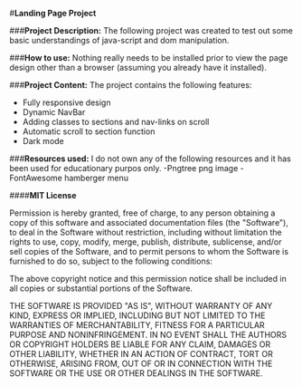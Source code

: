 #**Landing Page Project**

###**Project Description:**
The following project was created to test out some basic understandings of java-script and dom manipulation. 

###**How to use:**
Nothing really needs to be installed prior to view the page design other than a browser (assuming you already have it installed).

###**Project Content:**
The project contains the following features:
- Fully responsive design
- Dynamic NavBar
- Adding classes to sections and nav-links on scroll
- Automatic scroll to section function
- Dark mode

###**Resources used:**
I do not own any of the following resources and it has been used for educationary purpos only.
-Pngtree png image
-FontAwesome hamberger menu

####**MIT License**


Permission is hereby granted, free of charge, to any person obtaining a copy
of this software and associated documentation files (the "Software"), to deal
in the Software without restriction, including without limitation the rights
to use, copy, modify, merge, publish, distribute, sublicense, and/or sell
copies of the Software, and to permit persons to whom the Software is
furnished to do so, subject to the following conditions:

The above copyright notice and this permission notice shall be included in all
copies or substantial portions of the Software.

THE SOFTWARE IS PROVIDED "AS IS", WITHOUT WARRANTY OF ANY KIND, EXPRESS OR
IMPLIED, INCLUDING BUT NOT LIMITED TO THE WARRANTIES OF MERCHANTABILITY,
FITNESS FOR A PARTICULAR PURPOSE AND NONINFRINGEMENT. IN NO EVENT SHALL THE
AUTHORS OR COPYRIGHT HOLDERS BE LIABLE FOR ANY CLAIM, DAMAGES OR OTHER
LIABILITY, WHETHER IN AN ACTION OF CONTRACT, TORT OR OTHERWISE, ARISING FROM,
OUT OF OR IN CONNECTION WITH THE SOFTWARE OR THE USE OR OTHER DEALINGS IN THE
SOFTWARE.


